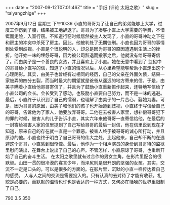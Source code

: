 +++
date = "2007-09-12T07:01:46Z"
title = "手纸 (评论 太阳之歌）"
slug = "taiyangzhige"
+++

2007年9月12日 星期三 下午10:36
小直的哥哥为了让自己的弟弟能够上大学，过度工作伤到了腰，结果被工地辞退了。哥哥为了凑够小直上大学需要的学费，不惜铤而走险，入室行窃。不知道行窃时候居然被主人发现了，小直的哥哥冲动之下在和房主的冲突中杀死了房主。因此，他被判处了无期徒刑。小直也因为哥哥的事情到处受到歧视。小直是个很聪明的人，却总是因为哥哥的原因遭遇到生活上的挫折。他开始一味的埋怨哥哥，因为被公司辞退而搬家之后，他就没有给哥哥寄信了。而由美子是一个善良的女孩，并且喜欢上了小直。她在无意中看到了 监狱中的哥哥给小直写的信，知道了小直的情况以后，从心里希望能够帮助小直走出这个心理阴影。其实，由美子也曾经有过相同的经历，自己的父亲在外面欠债，结果一家被弄的四分五裂，而当时最大的期望就是爸爸从遥远的地方寄来的信。于是，由美子瞒着小直给他哥哥寄信了，并且为了鼓励小直重新振作起来，还特地写信给了小直公司的会长。会长受到了感动，也鼓励小直要自己努力，而不是一味的逃避。最后，小直终于认识到了自己的懦弱，也理解了由美子的一片苦心，娶她为妻。可是，因为哥哥的原因，由美子和他们的孩子也开始遭到歧视，小直终于写信给自己的哥哥，告诉他为了家人，他要放弃哥哥。二他在去被害人家里，想补偿哥哥犯下的罪的时候，被害人的儿子告诉小直，其实六年来他哥哥一直寄信给他，在最后的一封寄给被害人家的信里提到了自己写给哥哥的最后一封信，他在信里说到现在才知道，原来自己的存在就一直是一个罪恶。被害人终于被哥哥的诚心所打动，并且原谅的他。小直也终于明白了自己哥哥的伟大之处，比起他来，自己却不断的在逃避这个哥哥，小直感到很惭愧。最后，他作为一个相声演员的身份到哥哥待的监狱里慰问演出，在舞台上说出了自己的心声。不管怎样，小直原谅了哥哥，也重新开始了自己的奋斗生活。
在太阳之歌里就有过合作的男女主角，在影片里配合的很默契。山田一贯的很冷漠的寡言少年，而泽尻则是很开朗的坚强的女孩。其实，交流不一定是口头的，可以是很多的方面的。在影片里，沉默的小直一样传达着自己的感受。
人与人之间的交流是需要投入的。只有认真的去对待了才能有收获。礼貌是必要的，而默默的温情也许也是表达的一种方式，又何必在聒噪的世界里限制了自己。


790 3.5 350 
